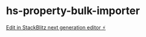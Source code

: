 # hs-property-bulk-importer

[Edit in StackBlitz next generation editor ⚡️](https://stackblitz.com/~/github.com/ac-cloudnova/hs-property-bulk-importer)